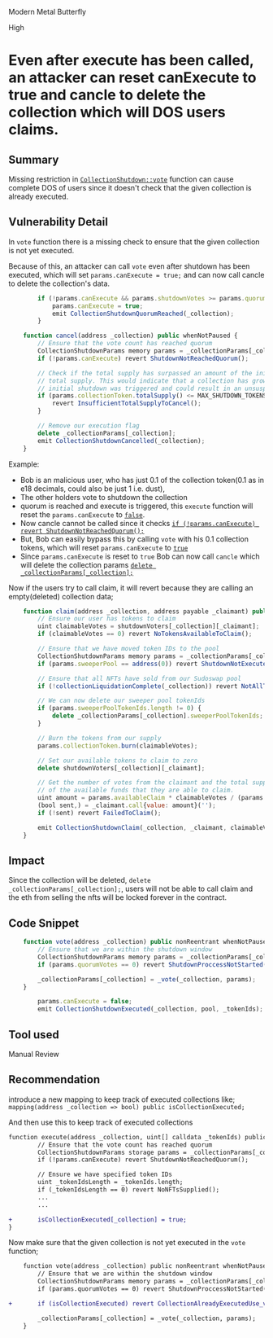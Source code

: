 Modern Metal Butterfly

High

# Even after execute has been called, an attacker can reset canExecute to true and cancle to delete the collection which will DOS users claims.

## Summary
Missing restriction in [```CollectionShutdown::vote```](https://github.com/sherlock-audit/2024-08-flayer/blob/main/flayer/src/contracts/utils/CollectionShutdown.sol#L175-L214) function can cause complete DOS of users since it doesn't check that the given collection is already executed. 

## Vulnerability Detail
In ```vote``` function there is a missing check to ensure that the given collection is not yet executed.

Because of this, an attacker can call ```vote``` even after shutdown has been executed, which will set ```params.canExecute = true;``` and can now call cancle to delete the collection's data.
```javascript
        if (!params.canExecute && params.shutdownVotes >= params.quorumVotes) {
            params.canExecute = true;
            emit CollectionShutdownQuorumReached(_collection);
        }
```

```javascript
    function cancel(address _collection) public whenNotPaused {
        // Ensure that the vote count has reached quorum
        CollectionShutdownParams memory params = _collectionParams[_collection];
        if (!params.canExecute) revert ShutdownNotReachedQuorum();

        // Check if the total supply has surpassed an amount of the initial required
        // total supply. This would indicate that a collection has grown since the
        // initial shutdown was triggered and could result in an unsuspected liquidation.
        if (params.collectionToken.totalSupply() <= MAX_SHUTDOWN_TOKENS * 10 ** locker.collectionToken(_collection).denomination()) {
            revert InsufficientTotalSupplyToCancel();
        }

        // Remove our execution flag
        delete _collectionParams[_collection];
        emit CollectionShutdownCancelled(_collection);
    }
```

Example:
* Bob is an malicious user, who has just 0.1 of the collection token(0.1 as in e18 decimals, could also be just 1 i.e. dust),
* The other holders vote to shutdown the collection
* quorum is reached and execute is triggered, this ```execute``` function will reset the `params.canExecute` to [`false`](https://github.com/sherlock-audit/2024-08-flayer/blob/main/flayer/src/contracts/utils/CollectionShutdown.sol#L273). 
* Now cancle cannot be called since it checks [`if (!params.canExecute) revert ShutdownNotReachedQuorum();`](https://github.com/sherlock-audit/2024-08-flayer/blob/main/flayer/src/contracts/utils/CollectionShutdown.sol#L393)
* But, Bob can easily bypass this by calling `vote` with his 0.1 collection tokens, which will reset `params.canExecute` to [`true`](https://github.com/sherlock-audit/2024-08-flayer/blob/main/flayer/src/contracts/utils/CollectionShutdown.sol#L208C1-L209C38)
* Since `params.canExecute` is reset to `true` Bob can now call `cancle` which will delete the collection params [`delete _collectionParams[_collection];`](https://github.com/sherlock-audit/2024-08-flayer/blob/main/flayer/src/contracts/utils/CollectionShutdown.sol#L403)

Now if the users try to call claim, it will revert because they are calling an empty(deleted) collection data;
```javascript
    function claim(address _collection, address payable _claimant) public nonReentrant whenNotPaused {
        // Ensure our user has tokens to claim
        uint claimableVotes = shutdownVoters[_collection][_claimant];
        if (claimableVotes == 0) revert NoTokensAvailableToClaim();

        // Ensure that we have moved token IDs to the pool
        CollectionShutdownParams memory params = _collectionParams[_collection];
        if (params.sweeperPool == address(0)) revert ShutdownNotExecuted();

        // Ensure that all NFTs have sold from our Sudoswap pool
        if (!collectionLiquidationComplete(_collection)) revert NotAllTokensSold();

        // We can now delete our sweeper pool tokenIds
        if (params.sweeperPoolTokenIds.length != 0) {
            delete _collectionParams[_collection].sweeperPoolTokenIds;
        }

        // Burn the tokens from our supply
        params.collectionToken.burn(claimableVotes);

        // Set our available tokens to claim to zero
        delete shutdownVoters[_collection][_claimant];

        // Get the number of votes from the claimant and the total supply and determine from that the percentage
        // of the available funds that they are able to claim.
        uint amount = params.availableClaim * claimableVotes / (params.quorumVotes * ONE_HUNDRED_PERCENT / SHUTDOWN_QUORUM_PERCENT);
        (bool sent,) = _claimant.call{value: amount}('');
        if (!sent) revert FailedToClaim();

        emit CollectionShutdownClaim(_collection, _claimant, claimableVotes, amount);
    }
```


## Impact
Since the collection will be deleted, ```delete _collectionParams[_collection];```, users will not be able to call claim and the eth from selling the nfts will be locked forever in the contract.

## Code Snippet
```javascript
    function vote(address _collection) public nonReentrant whenNotPaused {
        // Ensure that we are within the shutdown window
        CollectionShutdownParams memory params = _collectionParams[_collection];
        if (params.quorumVotes == 0) revert ShutdownProccessNotStarted();

        _collectionParams[_collection] = _vote(_collection, params);
    }
```
```javascript
        params.canExecute = false;
        emit CollectionShutdownExecuted(_collection, pool, _tokenIds);
```

## Tool used
Manual Review

## Recommendation
introduce a new mapping to keep track of executed collections like;
```mapping(address _collection => bool) public isCollectionExecuted;```

And then use this to keep track of executed collections
```diff
function execute(address _collection, uint[] calldata _tokenIds) public onlyOwner whenNotPaused { 
        // Ensure that the vote count has reached quorum
        CollectionShutdownParams storage params = _collectionParams[_collection];
        if (!params.canExecute) revert ShutdownNotReachedQuorum(); 

        // Ensure we have specified token IDs
        uint _tokenIdsLength = _tokenIds.length; 
        if (_tokenIdsLength == 0) revert NoNFTsSupplied();
        ...
        ...

+       isCollectionExecuted[_collection] = true;
}
```

Now make sure that the given collection is not yet executed in the `vote` function;
```diff
    function vote(address _collection) public nonReentrant whenNotPaused {
        // Ensure that we are within the shutdown window
        CollectionShutdownParams memory params = _collectionParams[_collection];
        if (params.quorumVotes == 0) revert ShutdownProccessNotStarted();

+       if (isCollectionExecuted) revert CollectionAlreadyExecutedUse_voteAndClaim()

        _collectionParams[_collection] = _vote(_collection, params);
    }
```